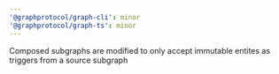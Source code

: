 ```yaml
---
'@graphprotocol/graph-cli': minor
'@graphprotocol/graph-ts': minor
---
```


Composed subgraphs are modified to only accept immutable entites as triggers from a source subgraph

